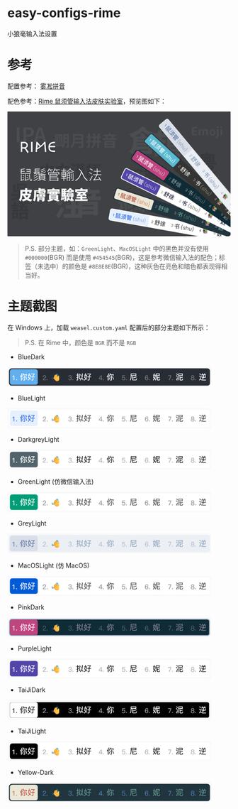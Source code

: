# easy-configs-rime

小狼毫输入法设置

# 参考

配置参考： [雾凇拼音](https://github.com/iDvel/rime-ice)

配色参考：[Rime 鼠须管输入法皮肤实验室](https://www.figma.com/community/file/1166934605535869911/rime)，预览图如下：

![Figma截图](./assets/figma.png)

> P.S. 部分主题，如：`GreenLight`、`MacOSLight` 中的黑色并没有使用 `#000000`(BGR) 而是使用 `#454545`(BGR)，这是参考微信输入法的配色；标签（未选中）的颜色是 `#8E8E8E`(BGR)，这种灰色在亮色和暗色都表现得相当好。

# 主题截图

在 Windows 上，加载 `weasel.custom.yaml` 配置后的部分主题如下所示：

> P.S. 在 Rime 中，颜色是 `BGR` 而不是 `RGB`
- BlueDark

![蓝色.暗](./assets/blue-dark.png)

- BlueLight

![蓝色.亮](./assets/blue-light.png)

- DarkgreyLight

![深灰.亮](./assets/darkgrey-light.png)

- GreenLight (仿微信输入法)

![绿色.亮](./assets/green-light.png)

- GreyLight

![灰色.亮](./assets/grey-light.png)

- MacOSLight (仿 MacOS)

![MacOS.亮](./assets/macos.png)

- PinkDark

![粉色.暗](./assets/pink-dark.png)

- PurpleLight

![紫色.亮](./assets/purple-light.png)

- TaiJiDark

![太极.暗](./assets/taiji-dark.png)

- TaiJiLight

![太极.亮](./assets/taiji-light.png)

- Yellow-Dark

![黄色.暗](./assets/yellow-dark.png)
